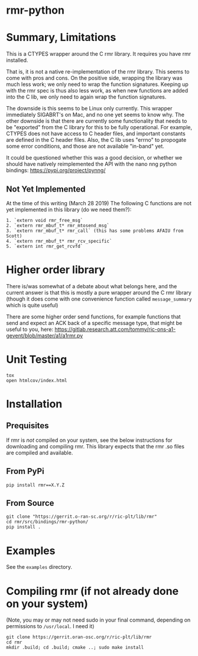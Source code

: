 # rmr-python

# Summary, Limitations
This is a CTYPES wrapper around the C rmr library. It requires you have rmr installed.

That is, it is not a native re-implementation of the rmr library. This seems to come with pros and cons. On the positive side, wrapping the library was much less work; we only need to wrap the function signatures.
Keeping up with the rmr spec is thus also less work, as when new functions are added into the C lib, we only need to again wrap the function signatures.

The downside is this seems to be Linux only currently. This wrapper immediately SIGABRT's on Mac, and no one yet seems to know why.
The other downside is that there are currently some functionality that needs to be "exported" from the C library for this to be fully operational. For example, CTYPES does not have access to C header files, and important
constants are defined in the C header files. Also, the C lib uses "errno" to propogate some error conditions, and those are not available "in-band" yet.

It could be questioned whether this was a good decision, or whether we should have natively reimplemented the API with the nano nng python bindings: https://pypi.org/project/pynng/

## Not Yet Implemented
At the time of this writing (March 28 2019) The following C functions are not yet implemented in this library (do we need them?):

    1. `extern void rmr_free_msg`
    2. `extern rmr_mbuf_t* rmr_mtosend_msg`
    3. `extern rmr_mbuf_t* rmr_call` (this has some problems AFAIU from Scott)
    4. `extern rmr_mbuf_t* rmr_rcv_specific`
    5. `extern int rmr_get_rcvfd`

# Higher order library

There is/was somewhat of a debate about what belongs here, and the current answer is that this is mostly a pure wrapper around the C rmr library (though it does come with one convenience function called `message_summary` which is quite useful)

There are some higher order send functions, for example functions that send and expect an ACK back of a specific message type, that might be useful to you, here: https://gitlab.research.att.com/tommy/ric-ons-a1-gevent/blob/master/a1/a1rmr.py

# Unit Testing

    tox
    open htmlcov/index.html

# Installation

## Prequisites

If rmr is *not* compiled on your system, see the below instructions for downloading and compiling rmr. This library expects that the rmr .so files are compiled and available.

## From PyPi

    pip install rmr==X.Y.Z

## From Source

    git clone "https://gerrit.o-ran-sc.org/r/ric-plt/lib/rmr"
    cd rmr/src/bindings/rmr-python/
    pip install .

# Examples

See the `examples` directory.

# Compiling rmr (if not already done on your system)
(Note, you may or may not need sudo in your final command, depending on permissions to `/usr/local`. I need it)

    git clone https://gerrit.oran-osc.org/r/ric-plt/lib/rmr
    cd rmr
    mkdir .build; cd .build; cmake ..; sudo make install
